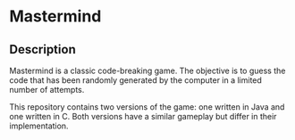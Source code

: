 <h1>Mastermind</h1>

<h2>Description</h2>
<p>
Mastermind is a classic code-breaking game. The objective is to guess the code that has been randomly generated by the computer in a limited number of attempts.
</p>
<p>
This repository contains two versions of the game: one written in Java and one written in C. Both versions have a similar gameplay but differ in their implementation.
</p>

